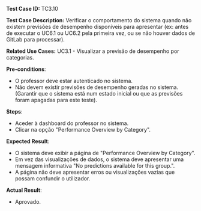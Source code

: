 **Test Case ID:** TC3.10

**Test Case Description:** Verificar o comportamento do sistema quando não existem previsões de desempenho disponíveis para apresentar (ex: antes de executar o UC6.1 ou UC6.2 pela primeira vez, ou se não houver dados de GitLab para processar).

**Related Use Cases:** UC3.1 - Visualizar a previsão de desempenho por categorias.

**Pre-conditions**:
- O professor deve estar autenticado no sistema.
- Não devem existir previsões de desempenho geradas no sistema. (Garantir que o sistema está num estado inicial ou que as previsões foram apagadas para este teste).

**Steps**:
- Aceder à dashboard do professor no sistema.
- Clicar na opção "Performance Overview by Category".

**Expected Result**:
- O sistema deve exibir a página de "Performance Overview by Category".
- Em vez das visualizações de dados, o sistema deve apresentar uma mensagem informativa "No predictions available for this group.".
- A página não deve apresentar erros ou visualizações vazias que possam confundir o utilizador.

**Actual Result**:

- Aprovado.